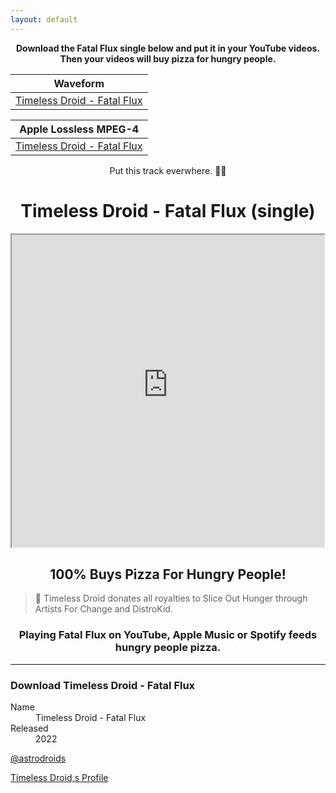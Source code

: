 ```yaml
---
layout: default
---
```




**<center>Download the Fatal Flux single below and put it in your YouTube videos. Then your videos will buy pizza for hungry people.</center>**

|Waveform|
|:------:|
|[Timeless Droid - Fatal Flux](https://timelessdroid.com/FatalFlux.wav)|


|Apple Lossless MPEG-4|
|:-------------------:|
|[Timeless Droid - Fatal Flux](https://timelessdroid.com/FatalFluxLossless.m4a)|
 

<center>Put this track everwhere. 🤖🍕</center>

# <center>Timeless Droid - Fatal Flux (single)</center>

<center><iframe src="https://blogger.googleusercontent.com/img/a/AVvXsEjvdFVeyyOoiFtMbrm9XLAsWlewczNH58MYQ5TTGcVXkxEL2vLSURBp1JxcL15S4HvtO1Yv3asOhOwiu8U_hknLev_ChK2JogD9LATiXpIHVC8cD6rPRZp6xFiaTCSOmJYuxTJWo3hKB25etpz1-_M5HgzTcxQUc86AnT1xAUwDkheK5Kl7Kgoh8ZoW3kBg=s500" align="center" width="500px" height="500px"></iframe></center>

## <center>100% Buys Pizza For Hungry People!</center>

>
>
> 🤖 Timeless Droid donates all royalties to Slice Out Hunger through Artists For Change and DistroKid.

### <center>Playing Fatal Flux on YouTube, Apple Music or Spotify feeds hungry people pizza.</center>

* * *

### Download Timeless Droid - Fatal Flux

<dl>
<dt>Name</dt>
<dd>Timeless Droid - Fatal Flux</dd>
<dt>Released</dt>
<dd>2022</dd>
</dl>

[@astrodroids](https://astrodroids.fun)

[Timeless Droid,s Profile](https://hyperfollow.com/timelessdroid)


